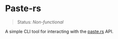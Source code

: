 # Paste-rs

> Status: _Non-functional_

A simple CLI tool for interacting with the [paste.rs](https://paste.rs/) API.
